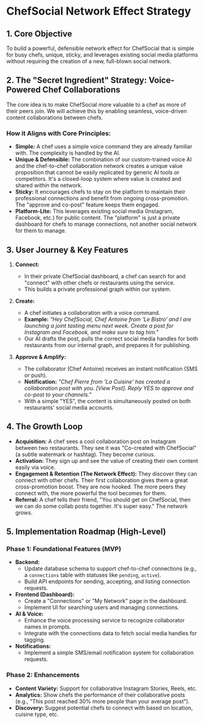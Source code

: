 # ChefSocial Network Effect Strategy

## 1. Core Objective

To build a powerful, defensible network effect for ChefSocial that is simple for busy chefs, unique, sticky, and leverages existing social media platforms without requiring the creation of a new, full-blown social network.

## 2. The "Secret Ingredient" Strategy: Voice-Powered Chef Collaborations

The core idea is to make ChefSocial more valuable to a chef as more of their peers join. We will achieve this by enabling seamless, voice-driven content collaborations between chefs.

### How it Aligns with Core Principles:

*   **Simple:** A chef uses a simple voice command they are already familiar with. The complexity is handled by the AI.
*   **Unique & Defensible:** The combination of our custom-trained voice AI and the chef-to-chef collaboration network creates a unique value proposition that cannot be easily replicated by generic AI tools or competitors. It's a closed-loop system where value is created and shared *within* the network.
*   **Sticky:** It encourages chefs to stay on the platform to maintain their professional connections and benefit from ongoing cross-promotion. The "approve and co-post" feature keeps them engaged.
*   **Platform-Lite:** This leverages existing social media (Instagram, Facebook, etc.) for public content. The "platform" is just a private dashboard for chefs to manage connections, not another social network for them to manage.

## 3. User Journey & Key Features

1.  **Connect:**
    *   In their private ChefSocial dashboard, a chef can search for and "connect" with other chefs or restaurants using the service.
    *   This builds a private professional graph within our system.

2.  **Create:**
    *   A chef initiates a collaboration with a voice command.
    *   **Example:** *"Hey ChefSocial, Chef Antoine from 'Le Bistro' and I are launching a joint tasting menu next week. Create a post for Instagram and Facebook, and make sure to tag him."*
    *   Our AI drafts the post, pulls the correct social media handles for both restaurants from our internal graph, and prepares it for publishing.

3.  **Approve & Amplify:**
    *   The collaborator (Chef Antoine) receives an instant notification (SMS or push).
    *   **Notification:** *"Chef Pierre from 'La Cuisine' has created a collaboration post with you. [View Post]. Reply YES to approve and co-post to your channels."*
    *   With a simple "YES", the content is simultaneously posted on both restaurants' social media accounts.

## 4. The Growth Loop

*   **Acquisition:** A chef sees a cool collaboration post on Instagram between two restaurants. They see it was "Co-created with ChefSocial" (a subtle watermark or hashtag). They become curious.
*   **Activation:** They sign up and see the value of creating their own content easily via voice.
*   **Engagement & Retention (The Network Effect):** They discover they can connect with other chefs. Their first collaboration gives them a great cross-promotion boost. They are now hooked. The more peers they connect with, the more powerful the tool becomes for them.
*   **Referral:** A chef tells their friend, "You should get on ChefSocial, then we can do some collab posts together. It's super easy." The network grows.

## 5. Implementation Roadmap (High-Level)

### Phase 1: Foundational Features (MVP)

*   **Backend:**
    *   Update database schema to support chef-to-chef connections (e.g., a `connections` table with statuses like `pending`, `active`).
    *   Build API endpoints for sending, accepting, and listing connection requests.
*   **Frontend (Dashboard):**
    *   Create a "Connections" or "My Network" page in the dashboard.
    *   Implement UI for searching users and managing connections.
*   **AI & Voice:**
    *   Enhance the voice processing service to recognize collaborator names in prompts.
    *   Integrate with the connections data to fetch social media handles for tagging.
*   **Notifications:**
    *   Implement a simple SMS/email notification system for collaboration requests.

### Phase 2: Enhancements

*   **Content Variety:** Support for collaborative Instagram Stories, Reels, etc.
*   **Analytics:** Show chefs the performance of their collaborative posts (e.g., "This post reached 30% more people than your average post").
*   **Discovery:** Suggest potential chefs to connect with based on location, cuisine type, etc. 